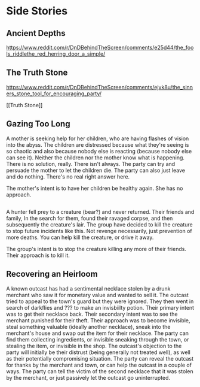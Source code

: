 # Side Stories

## Ancient Depths
https://www.reddit.com/r/DnDBehindTheScreen/comments/e25d44/the_fools_riddlethe_red_herring_door_a_simple/

## The Truth Stone
https://www.reddit.com/r/DnDBehindTheScreen/comments/ejvk8u/the_sinners_stone_tool_for_encouraging_party/

[[Truth Stone]]

## Gazing Too Long
A mother is seeking help for her children, who are having flashes of vision into the abyss. The children are distressed because what they're seeing is so chaotic and also because nobody else is reacting (because nobody else can see it). Neither the children nor the mother know what is happening. There is no solution, really. There isn't always. The party can try and persuade the mother to let the children die. The party can also just leave and do nothing. There's no real right answer here.

The mother's intent is to have her children be healthy again. She has no approach.

## 
A hunter fell prey to a creature (bear?) and never returned. Their friends and family, In the search for them, found their ravaged corpse, and then subsequently the creature's lair. The group have decided to kill the creature to stop future incidents like this. Not revenge necessarily, just prevention of more deaths. You can help kill the creature, or drive it away.

The group's intent is to stop the creature killing any more of their friends. Their approach is to kill it.

## Recovering an Heirloom
A known outcast has had a sentimental necklace stolen by a drunk merchant who saw it for monetary value and wanted to sell it.
The outcast tried to appeal to the town's guard but they were ignored. They then went in search of darkflies and ??? to make an invisbiilty potion.
Their primary intent was to get their necklace back. Their secondary intent was to see the merchant punished for their theft.
Their approach was to become invisible, steal something valuable (ideally another necklace), sneak into the merchant's house and swap out the item for their necklace.
The party can find them collecting ingredients, or invisible sneaking through the town, or stealing the item, or invisible in the shop.
The outcast's objection to the party will initially be their distrust (being generally not treated well), as well as their potentially compromising situation.
The party can reveal the outcast for thanks by the merchant and town, or can help the outcast in a couple of ways.
The party can tell the victim of the second necklace that it was stolen by the merchant, or just passively let the outcast go uninterrupted.

